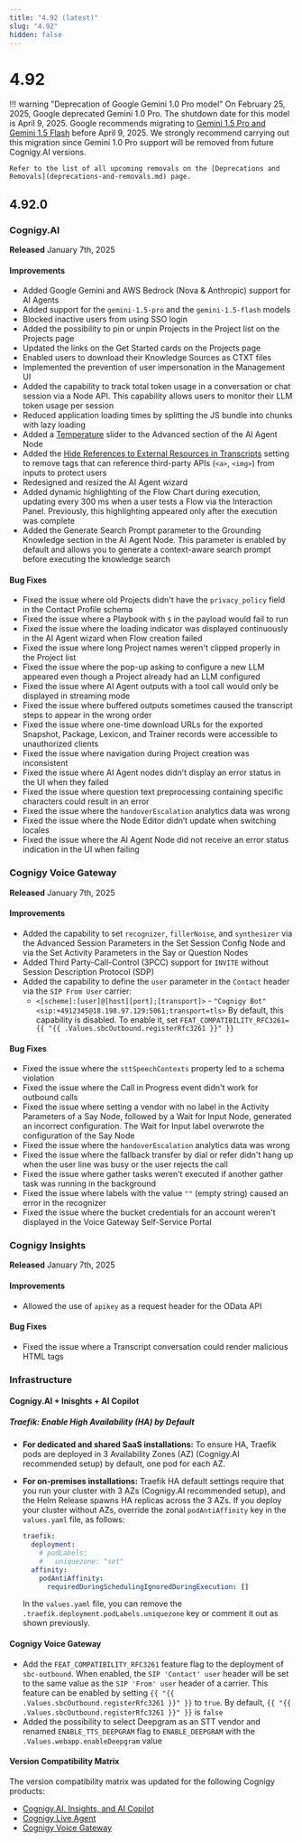 ```yaml
---
title: "4.92 (latest)"
slug: "4.92"
hidden: false
---
```


# 4.92

!!! warning "Deprecation of Google Gemini 1.0 Pro model"
    On February 25, 2025, Google deprecated Gemini 1.0 Pro. The shutdown date for this model is April 9, 2025. Google recommends migrating to [Gemini 1.5 Pro and Gemini 1.5 Flash](https://cloud.google.com/vertex-ai/generative-ai/docs/deprecations/gemini-1.0-pro) before April 9, 2025. 
    We strongly recommend carrying out this migration since Gemini 1.0 Pro support will be removed from future Cognigy.AI versions.
   
    Refer to the list of all upcoming removals on the [Deprecations and Removals](deprecations-and-removals.md) page.

## 4.92.0

### Cognigy.AI

**Released** January 7th, 2025

#### Improvements

- Added Google Gemini and AWS Bedrock (Nova & Anthropic)  support for AI Agents
- Added support for the `gemini-1.5-pro` and the `gemini-1.5-flash` models
- Blocked inactive users from using SSO login
- Added the possibility to pin or unpin Projects in the Project list on the Projects page
- Updated the links on the Get Started cards on the Projects page
- Enabled users to download their Knowledge Sources as CTXT files
- Implemented the prevention of user impersonation in the Management UI
- Added the capability to track total token usage in a conversation or chat session via a Node API. This capability allows users to monitor their LLM token usage per session
- Reduced application loading times by splitting the JS bundle into chunks with lazy loading
- Added a [Temperature](../ai/build/node-reference/ai/ai-agent.md#advanced) slider to the Advanced section of the AI Agent Node
- Added the [Hide References to External Resources in Transcripts](../ai/deploy/endpoints/data-protection-and-analytics.md#enable-input-sanitization) setting to remove tags that can reference third-party APIs (`<a>`, `<img>`) from inputs to protect users
- Redesigned and resized the AI Agent wizard
- Added dynamic highlighting of the Flow Chart during execution, updating every 300 ms when a user tests a Flow via the Interaction Panel. Previously, this highlighting appeared only after the execution was complete
- Added the Generate Search Prompt parameter to the Grounding Knowledge section in the AI Agent Node. This parameter is enabled by default and allows you to generate a context-aware search prompt before executing the knowledge search

#### Bug Fixes

- Fixed the issue where old Projects didn't have the `privacy_policy` field in the Contact Profile schema
- Fixed the issue where a Playbook with `$` in the payload would fail to run
- Fixed the issue where the loading indicator was displayed continuously in the AI Agent wizard when Flow creation failed
- Fixed the issue where long Project names weren't clipped properly in the Project list
- Fixed the issue where the pop-up asking to configure a new LLM appeared even though a Project already had an LLM configured
- Fixed the issue where AI Agent outputs with a tool call would only be displayed in streaming mode
- Fixed the issue where buffered outputs sometimes caused the transcript steps to appear in the wrong order
- Fixed the issue where one-time download URLs for the exported Snapshot, Package, Lexicon, and Trainer records were accessible to unauthorized clients
- Fixed the issue where navigation during Project creation was inconsistent
- Fixed the issue where AI Agent nodes didn’t display an error status in the UI when they failed
- Fixed the issue where question text preprocessing containing specific characters could result in an error
- Fixed the issue where the `handoverEscalation` analytics data was wrong
- Fixed the issue where the Node Editor didn’t update when switching locales
- Fixed the issue where the AI Agent Node did not receive an error status indication in the UI when failing

### Cognigy Voice Gateway

**Released** January 7th, 2025

#### Improvements

- Added the capability to set `recognizer`, `fillerNoise`, and `synthesizer` via the Advanced Session Parameters in the Set Session Config Node and via the Set Activity Parameters in the Say or Question Nodes
- Added Third Party-Call-Control (3PCC) support for `INVITE` without Session Description Protocol (SDP)
- Added the capability to define the `user` parameter in the `Contact` header via the `SIP From User` carrier:
    - `<[scheme]:[user]@[host][port];[transport]>` - `"Cognigy Bot" <sip:+4912345@18.198.97.129:5061;transport=tls>`
    By default, this capability is disabled. To enable it, set `FEAT_COMPATIBILITY_RFC3261={{ "{{ .Values.sbcOutbound.registerRfc3261 }}" }}`

#### Bug Fixes

- Fixed the issue where the `sttSpeechContexts` property led to a schema violation
- Fixed the issue where the Call in Progress event didn't work for outbound calls
- Fixed the issue where setting a vendor with no label in the Activity Parameters of a Say Node, followed by a Wait for Input Node, generated an incorrect configuration. The Wait for Input label overwrote the configuration of the Say Node
- Fixed the issue where the `handoverEscalation` analytics data was wrong
- Fixed the issue where the fallback transfer by dial or refer didn't hang up when the user line was busy or the user rejects the call
- Fixed the issue where gather tasks weren't executed if another gather task was running in the background
- Fixed the issue where labels with the value `""` (empty string) caused an error in the recognizer
- Fixed the issue where the bucket credentials for an account weren't displayed in the Voice Gateway Self-Service Portal

### Cognigy Insights

**Released** January 7th, 2025

#### Improvements

- Allowed the use of `apikey` as a request header for the OData API

#### Bug Fixes

- Fixed the issue where a Transcript conversation could render malicious HTML tags

### Infrastructure

#### Cognigy.AI + Inisghts + AI Copilot

##### Traefik: Enable High Availability (HA) by Default

- **For dedicated and shared SaaS installations:**
To ensure HA, Traefik pods are deployed in 3 Availability Zones (AZ) (Cognigy.AI recommended setup) by default, one pod for each AZ.

- **For on-premises installations:**
Traefik HA default settings require that you run your cluster with 3 AZs (Cognigy.AI recommended setup), and the Helm Release spawns HA replicas across the 3 AZs. If you deploy your cluster without AZs, override the zonal `podAntiAffinity` key in the `values.yaml` file, as follows:

    ```yaml
    traefik:
      deployment:
        # podLabels:
        #   uniquezone: "set"
      affinity:
        podAntiAffinity:
          requiredDuringSchedulingIgnoredDuringExecution: []
    ```

    In the `values.yaml` file, you can remove the `.traefik.deployment.podLabels.uniquezone` key or comment it out as shown previously.
   
#### Cognigy Voice Gateway

- Add the `FEAT_COMPATIBILITY_RFC3261` feature flag to the deployment of `sbc-outbound`. When enabled, the `SIP 'Contact' user` header will be set to the same value as the `SIP 'From' user` header of a carrier. This feature can be enabled by setting `{{ "{{ .Values.sbcOutbound.registerRfc3261 }}" }}` to `true`. By default, `{{ "{{ .Values.sbcOutbound.registerRfc3261 }}" }}` is `false`
- Added the possibility to select Deepgram as an STT vendor and renamed `ENABLE_TTS_DEEPGRAM` flag to `ENABLE_DEEPGRAM` with the `.Values.webapp.enableDeepgram` value 

#### Version Compatibility Matrix

The version compatibility matrix was updated for the following Cognigy products:

- [Cognigy.AI, Insights, and AI Copilot](../ai/installation/version-compatibility-matrix.md)
- [Cognigy Live Agent](../live-agent/installation/deployment/version-compatibility-matrix.md)
- [Cognigy Voice Gateway](../voice-gateway/installation/version-compatibility-matrix.md)